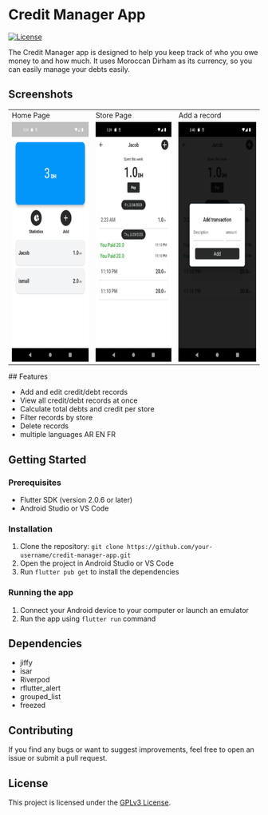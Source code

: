 # Credit Manager App

[![License](https://img.shields.io/badge/License-MIT-blue.svg)](https://opensource.org/licenses/gpl-3-0)

The Credit Manager app is designed to help you keep track of who you owe money to and how much. It uses Moroccan Dirham as its currency, so you can easily manage your debts easily.

## Screenshots
<table>
  <tr>
    <td>Home Page</td>
     <td>Store Page</td>
     <td>Add a record</td>
  </tr>
  <tr>
    <td><img src="screenshots/1.png" height=480></td>
    <td><img src="screenshots/2.png" height=480></td>
    <td><img src="screenshots/4.png" height=480></td>
  </tr>
 </table>
## Features

- Add and edit credit/debt records
- View all credit/debt records at once
- Calculate total debts and credit per store
- Filter records by store
- Delete records
- multiple languages AR EN FR

## Getting Started

### Prerequisites

- Flutter SDK (version 2.0.6 or later)
- Android Studio or VS Code

### Installation

1. Clone the repository: `git clone https://github.com/your-username/credit-manager-app.git`
2. Open the project in Android Studio or VS Code
3. Run `flutter pub get` to install the dependencies

### Running the app

1. Connect your Android device to your computer or launch an emulator
2. Run the app using `flutter run` command

## Dependencies

- jiffy
- isar
- Riverpod
- rflutter_alert
- grouped_list
- freezed

## Contributing

If you find any bugs or want to suggest improvements, feel free to open an issue or submit a pull request.

## License

This project is licensed under the [GPLv3 License](https://opensource.org/license/gpl-3-0).
